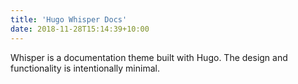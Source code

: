```yaml
---
title: 'Hugo Whisper Docs'
date: 2018-11-28T15:14:39+10:00
---
```


Whisper is a documentation theme built with Hugo. The design and functionality is intentionally minimal.
